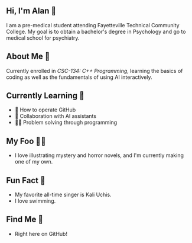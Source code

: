 ## Hi, I'm Alan 👋
I am a pre-medical student attending Fayetteville Technical Community College. My goal is to obtain a bachelor's degree in Psychology and go to medical school for psychiatry. 

## About Me 🪼
Currently enrolled in *CSC-134: C++ Programming*, learning the basics of coding as well as the fundamentals of using AI interactively.

## Currently Learning 🧠
- 🤖 How to operate GitHub
- 🦾 Collaboration with AI assistants
- ✍🏼 Problem solving through programming

## My Foo 🙌🏼
- I love illustrating mystery and horror novels, and I'm currently making one of my own.

## Fun Fact 🧬
- My favorite all-time singer is Kali Uchis. 
- I love swimming.

## Find Me 📍
- Right here on GitHub!
